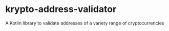 # krypto-address-validator
A Kotlin library to validate addresses of a variety range of cryptocurrencies
